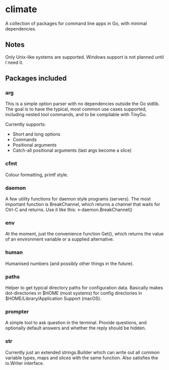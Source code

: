 # climate
A collection of packages for command line apps in Go, with minimal dependencies.

## Notes
Only Unix-like systems are supported. Windows support is not planned until I need it.

## Packages included

### arg
This is a simple option parser with no dependencies outside the Go stdlib. The goal is to have the typical, most common use cases supported, including nested tool commands, and to be compilable with TinyGo.

Currently supports:
- Short and long options
- Commands
- Positional arguments
- Catch-all positional arguments (last args become a slice)

### cfmt
Colour formatting, printf style.

### daemon
A few utility functions for daemon style programs (servers). The most important function is BreakChannel, which returns a channel that waits for Ctrl-C and returns. Use it like this:
	<-daemon.BreakChannel()

### env
At the moment, just the convenience function Get(), which returns the value of an environment variable or a supplied alternative.

### human
Humanised numbers (and possibly other things in the future).

### paths
Helper to get typical directory paths for configuration data. Basically makes dot-directories in $HOME (most systems) for config directories in $HOME/Library/Application Support (macOS).

### prompter
A simple tool to ask question in the terminal. Provide questions, and optionally default answers and whether the reply should be hidden.

### str
Currently just an extended strings.Builder which can write out all common variable types, maps and slices with the same function. Also satisfies the io.Writer interface.
